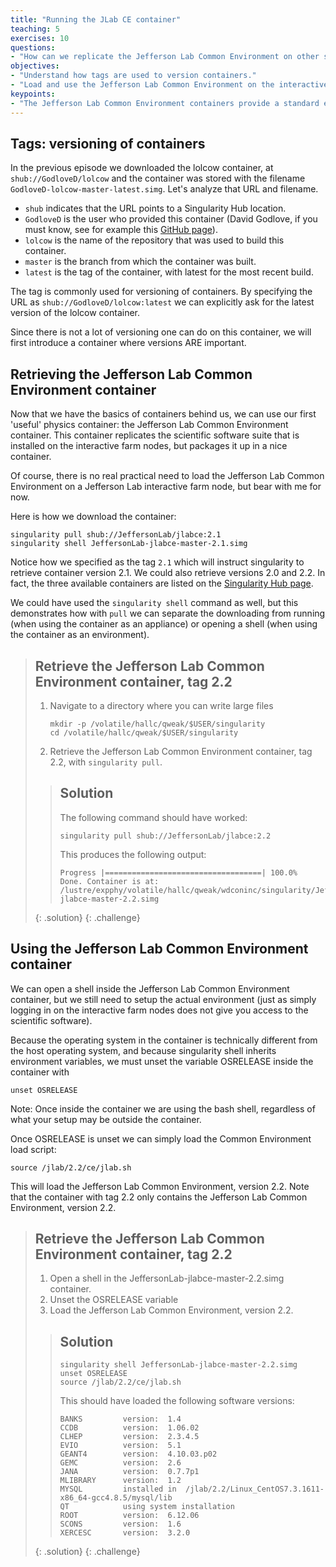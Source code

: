 ```yaml
---
title: "Running the JLab CE container"
teaching: 5
exercises: 10
questions:
- "How can we replicate the Jefferson Lab Common Environment on other systems?"
objectives:
- "Understand how tags are used to version containers."
- "Load and use the Jefferson Lab Common Environment on the interactive farm nodes."
keypoints:
- "The Jefferson Lab Common Environment containers provide a standard environment."
---
```


## Tags: versioning of containers

In the previous episode we downloaded the lolcow container, at
`shub://GodloveD/lolcow` and the container was stored with the filename
`GodloveD-lolcow-master-latest.simg`. Let's analyze that URL and filename.

- `shub` indicates that the URL points to a Singularity Hub location.
- `GodloveD` is the user who provided this container (David Godlove, if you
  must know, see for example this [GitHub page](https://github.com/GodloveD/lolcow)).
- `lolcow` is the name of the repository that was used to build this container.
- `master` is the branch from which the container was built.
- `latest` is the tag of the container, with latest for the most recent build.

The tag is commonly used for versioning of containers. By specifying the URL as
`shub://GodloveD/lolcow:latest` we can explicitly ask for the latest version of
the lolcow container.

Since there is not a lot of versioning one can do on this container, we will
first introduce a container where versions ARE important.

## Retrieving the Jefferson Lab Common Environment container

Now that we have the basics of containers behind us, we can use our first
'useful' physics container: the Jefferson Lab Common Environment container. This
container replicates the scientific software suite that is installed on the
interactive farm nodes, but packages it up in a nice container.

Of course, there is no real practical need to load the Jefferson Lab Common
Environment on a Jefferson Lab interactive farm node, but bear with me for now.

Here is how we download the container:
~~~
singularity pull shub://JeffersonLab/jlabce:2.1
singularity shell JeffersonLab-jlabce-master-2.1.simg
~~~
Notice how we specified as the tag `2.1` which will instruct singularity to
retrieve container version 2.1. We could also retrieve versions 2.0 and 2.2.
In fact, the three available containers are listed on the [Singularity Hub page](https://www.singularity-hub.org/collections/363).

We could have used the `singularity shell` command as well, but this
demonstrates how with `pull` we can separate the downloading from running (when
using the container as an appliance) or opening a shell (when using the
container as an environment).

> ## Retrieve the Jefferson Lab Common Environment container, tag 2.2
>
> 1. Navigate to a directory where you can write large files
>    ~~~
>    mkdir -p /volatile/hallc/qweak/$USER/singularity
>    cd /volatile/hallc/qweak/$USER/singularity
>    ~~~
> 1. Retrieve the Jefferson Lab Common Environment container, tag 2.2, with
>    `singularity pull`.
>
> > ## Solution
> > The following command should have worked:
> > ~~~
> > singularity pull shub://JeffersonLab/jlabce:2.2
> > ~~~
> > This produces the following output:
> > ~~~
> > Progress |===================================| 100.0%
> > Done. Container is at: /lustre/expphy/volatile/hallc/qweak/wdconinc/singularity/JeffersonLab-jlabce-master-2.2.simg
> > ~~~
> {: .solution}
{: .challenge}

## Using the Jefferson Lab Common Environment container

We can open a shell inside the Jefferson Lab Common Environment container, but
we still need to setup the actual environment (just as simply logging in on the
interactive farm nodes does not give you access to the scientific software).

Because the operating system in the container is technically different from the
host operating system, and because singularity shell inherits environment
variables, we must unset the variable OSRELEASE inside the container with
~~~
unset OSRELEASE
~~~
Note: Once inside the container we are using the bash shell, regardless of
what your setup may be outside the container.

Once OSRELEASE is unset we can simply load the Common Environment load script:
~~~
source /jlab/2.2/ce/jlab.sh
~~~
This will load the Jefferson Lab Common Environment, version 2.2. Note that the
container with tag 2.2 only contains the Jefferson Lab Common Environment,
version 2.2.

> ## Retrieve the Jefferson Lab Common Environment container, tag 2.2
>
> 1. Open a shell in the JeffersonLab-jlabce-master-2.2.simg container.
> 2. Unset the OSRELEASE variable
> 3. Load the Jefferson Lab Common Environment, version 2.2.
>
> > ## Solution
> > ~~~
> > singularity shell JeffersonLab-jlabce-master-2.2.simg
> > unset OSRELEASE
> > source /jlab/2.2/ce/jlab.sh
> > ~~~
> >
> > This should have loaded the following software versions:
> > ~~~
> > BANKS         version:  1.4
> > CCDB          version:  1.06.02
> > CLHEP         version:  2.3.4.5
> > EVIO          version:  5.1
> > GEANT4        version:  4.10.03.p02
> > GEMC          version:  2.6
> > JANA          version:  0.7.7p1
> > MLIBRARY      version:  1.2
> > MYSQL         installed in  /jlab/2.2/Linux_CentOS7.3.1611-x86_64-gcc4.8.5/mysql/lib
> > QT            using system installation
> > ROOT          version:  6.12.06
> > SCONS         version:  1.6
> > XERCESC       version:  3.2.0
> > ~~~
> {: .solution}
{: .challenge}
